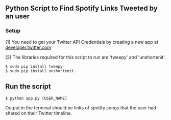 ## Python Script to Find Spotify Links Tweeted by an user

### Setup
(1) You need to get your Twitter API Credentials by creating a new app at [developer.twitter.com](developer.twitter.com)

(2) The libraries required for this script to run are 'tweepy' and 'unshortenit'.

```
$ sudo pip install tweepy
$ sudo pip install unshortenit
```

## Run the script
```
$ python app.py [USER_NAME]
```
Output in the terminal should be links of spotify songs that the user had shared on their Twitter timeline.
